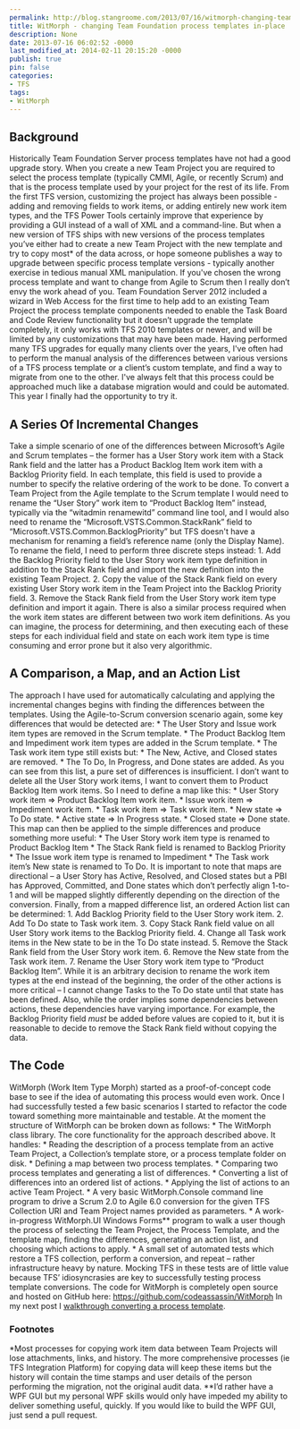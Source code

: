 ```yaml
---
permalink: http://blog.stangroome.com/2013/07/16/witmorph-changing-team-foundation-process-templates-in-place/
title: WitMorph - changing Team Foundation process templates in-place
description: None
date: 2013-07-16 06:02:52 -0000
last_modified_at: 2014-02-11 20:15:20 -0000
publish: true
pin: false
categories:
- TFS
tags:
- WitMorph
---
```

## Background

Historically Team Foundation Server process templates have not had a good upgrade story. When you create a new Team Project you are required to select the process template (typically CMMI, Agile, or recently Scrum) and that is the process template used by your project for the rest of its life. From the first TFS version, customizing the project has always been possible - adding and removing fields to work items, or adding entirely new work item types, and the TFS Power Tools certainly improve that experience by providing a GUI instead of a wall of XML and a command-line. But when a new version of TFS ships with new versions of the process templates you’ve either had to create a new Team Project with the new template and try to copy most* of the data across, or hope someone publishes a way to upgrade between specific process template versions - typically another exercise in tedious manual XML manipulation. If you've chosen the wrong process template and want to change from Agile to Scrum then I really don’t envy the work ahead of you. Team Foundation Server 2012 included a wizard in Web Access for the first time to help add to an existing Team Project the process template components needed to enable the Task Board and Code Review functionality but it doesn’t upgrade the template completely, it only works with TFS 2010 templates or newer, and will be limited by any customizations that may have been made. Having performed many TFS upgrades for equally many clients over the years, I've often had to perform the manual analysis of the differences between various versions of a TFS process template or a client’s custom template, and find a way to migrate from one to the other. I've always felt that this process could be approached much like a database migration would and could be automated. This year I finally had the opportunity to try it.

## A Series Of Incremental Changes

Take a simple scenario of one of the differences between Microsoft’s Agile and Scrum templates – the former has a User Story work item with a Stack Rank field and the latter has a Product Backlog Item work item with a Backlog Priority field. In each template, this field is used to provide a number to specify the relative ordering of the work to be done. To convert a Team Project from the Agile template to the Scrum template I would need to rename the “User Story” work item to “Product Backlog Item” instead, typically via the “witadmin renamewitd” command line tool, and I would also need to rename the “Microsoft.VSTS.Common.StackRank” field to “Microsoft.VSTS.Common.BacklogPriority” but TFS doesn't have a mechanism for renaming a field’s reference name (only the Display Name). To rename the field, I need to perform three discrete steps instead:
    1. Add the Backlog Priority field to the User Story work item type definition in addition to the Stack Rank field and import the new definition into the existing Team Project.
    2. Copy the value of the Stack Rank field on every existing User Story work item in the Team Project into the Backlog Priority field.
    3. Remove the Stack Rank field from the User Story work item type definition and import it again.
There is also a similar process required when the work item states are different between two work item definitions. As you can imagine, the process for determining, and then executing each of these steps for each individual field and state on each work item type is time consuming and error prone but it also very algorithmic.

## A Comparison, a Map, and an Action List

The approach I have used for automatically calculating and applying the incremental changes begins with finding the differences between the templates. Using the Agile-to-Scrum conversion scenario again, some key differences that would be detected are:
    * The User Story and Issue work item types are removed in the Scrum template.
    * The Product Backlog Item and Impediment work item types are added in the Scrum template.
    * The Task work item type still exists but:
      * The New, Active, and Closed states are removed.
      * The To Do, In Progress, and Done states are added.
As you can see from this list, a pure set of differences is insufficient. I don’t want to delete all the User Story work items, I want to convert them to Product Backlog Item work items. So I need to define a map like this:
    * User Story work item => Product Backlog Item work item.
    * Issue work item => Impediment work item.
    * Task work item => Task work item.
      * New state => To Do state.
      * Active state => In Progress state.
      * Closed state => Done state.
This map can then be applied to the simple differences and produce something more useful:
    * The User Story work item type is renamed to Product Backlog Item
      * The Stack Rank field is renamed to Backlog Priority
    * The Issue work item type is renamed to Impediment
    * The Task work item’s New state is renamed to To Do.
It is important to note that maps are directional – a User Story has Active, Resolved, and Closed states but a PBI has Approved, Committed, and Done states which don’t perfectly align 1-to-1 and will be mapped slightly differently depending on the direction of the conversion. Finally, from a mapped difference list, an ordered Action list can be determined:
    1. Add Backlog Priority field to the User Story work item.
    2. Add To Do state to Task work item.
    3. Copy Stack Rank field value on all User Story work items to the Backlog Priority field.
    4. Change all Task work items in the New state to be in the To Do state instead.
    5. Remove the Stack Rank field from the User Story work item.
    6. Remove the New state from the Task work item.
    7. Rename the User Story work item type to “Product Backlog Item”.
While it is an arbitrary decision to rename the work item types at the end instead of the beginning, the order of the other actions is more critical – I cannot change Tasks to the To Do state until that state has been defined. Also, while the order implies some dependencies between actions, these dependencies have varying importance. For example, the Backlog Priority field *must* be added before values are copied to it, but it is reasonable to decide to remove the Stack Rank field without copying the data.

## The Code

WitMorph (Work Item Type Morph) started as a proof-of-concept code base to see if the idea of automating this process would even work. Once I had successfully tested a few basic scenarios I started to refactor the code toward something more maintainable and testable. At the moment the structure of WitMorph can be broken down as follows:
    * The WitMorph class library. The core functionality for the approach described above. It handles:
      * Reading the description of a process template from an active Team Project, a Collection’s template store, or a process template folder on disk.
      * Defining a map between two process templates.
      * Comparing two process templates and generating a list of differences.
      * Converting a list of differences into an ordered list of actions.
      * Applying the list of actions to an active Team Project.
    * A very basic WitMorph.Console command line program to drive a Scrum 2.0 to Agile 6.0 conversion for the given TFS Collection URI and Team Project names provided as parameters.
    * A work-in-progress WitMorph.UI Windows Forms** program to walk a user though the process of selecting the Team Project, the Process Template, and the template map, finding the differences, generating an action list, and choosing which actions to apply.
    * A small set of automated tests which restore a TFS collection, perform a conversion, and repeat – rather infrastructure heavy by nature. Mocking TFS in these tests are of little value because TFS’ idiosyncrasies are key to successfully testing process template conversions.
The code for WitMorph is completely open source and hosted on GitHub here: <https://github.com/codeassassin/WitMorph> In my next post I [walkthrough converting a process template](http://blog.stangroome.com/2013/07/16/witmorph-walkthrough/ "WitMorph – Walkthrough a Conversion").

### Footnotes

*Most processes for copying work item data between Team Projects will lose attachments, links, and history. The more comprehensive processes (ie TFS Integration Platform) for copying data will keep these items but the history will contain the time stamps and user details of the person performing the migration, not the original audit data. **I’d rather have a WPF GUI but my personal WPF skills would only have impeded my ability to deliver something useful, quickly. If you would like to build the WPF GUI, just send a pull request.
